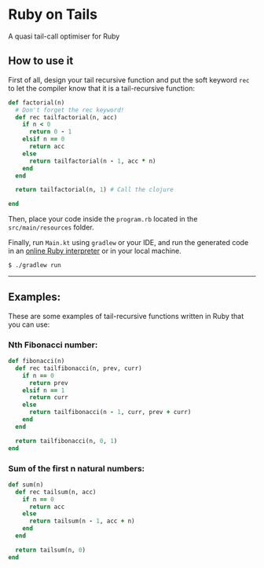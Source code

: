 # Ruby on Tails
A quasi tail-call optimiser for Ruby

## How to use it

First of all, design your tail recursive function and put the soft keyword 
`rec` to let the compiler know that it is a tail-recursive function:

```ruby
def factorial(n)
  # Don't forget the rec keyword!
  def rec tailfactorial(n, acc)
    if n < 0
      return 0 - 1
    elsif n == 0
      return acc
    else
      return tailfactorial(n - 1, acc * n)
    end
  end

  return tailfactorial(n, 1) # Call the clojure

end
```
Then, place your code inside the `program.rb` located in the `src/main/resources` folder.
    
Finally, run `Main.kt` using `gradlew` or your IDE, and run the generated code in an [online Ruby interpreter](https://www.jdoodle.com/execute-ruby-online) or in your local machine.

```bash
$ ./gradlew run
```

---

## Examples: 

These are some examples of tail-recursive functions written in Ruby that you can use: 

### Nth Fibonacci number:

```ruby
def fibonacci(n)
  def rec tailfibonacci(n, prev, curr)
    if n == 0
      return prev
    elsif n == 1
      return curr
    else
      return tailfibonacci(n - 1, curr, prev + curr)
    end
  end

  return tailfibonacci(n, 0, 1)
end
```

### Sum of the first n natural numbers:
```ruby
def sum(n)
  def rec tailsum(n, acc)
    if n == 0
      return acc
    else
      return tailsum(n - 1, acc + n)
    end
  end

  return tailsum(n, 0)
end
```

